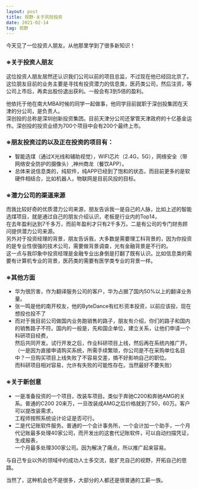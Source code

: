 ```yaml
---
layout: post
title: 视野-关于风险投资
date: 2021-02-14 
tag: 视野
---
```


<p>今天见了一位投资人朋友。从他那里学到了很多新知识！</p>

###  ※关于投资人朋友
<p>这位投资人朋友居然还认识我们公司以前的项目总监，不过现在他已经回北京了。<Br/>
这位朋友目前的业务主要是寻找有投资潜力的信息类，医药类公司，然后注资，等公司上市后，再卖出股份退出获利。一般会有3到5倍的盈利。 <Br/></p>

<p>他依托于他在南大MBA时候的同学一起做事，他同学目前就职于深创投集团在天津的分公司，是负责人。 <Br/>
深创投的总称是深圳创新投资集团。目前天津分公司还掌管天津政府的十亿基金运作。深创投的投资业绩为700个项目中会有200个最终上市。<Br/></p>

       
### ※朋友投资过的以及正在投资的项目有：
* 智能选煤（通过X光线和辅助视觉），WIFI芯片（2.4G，5G），网络安全（带网络安全防护的摄像头）,神州商龙（餐饮APP）。<Br/>  
* 总体来说信息类的，纯软件，纯APP已经到了饱和的状态，而目前更多的是软硬件相结合，比如机器人，物联网是目前风投的目标。<Br/>  
 

###  ※潜力公司的渠道来源
<p>而我比较好奇的优质潜力公司来源，朋友告诉我一是自己的人脉，比如上述的智能选煤项目，就是通过自己的朋友介绍认识，老板是行业内的Top14，<Br/>
   在去年盈利达到7千多万，而前年盈利才只有2千多万。二是有公司的专门财务顾问提供潜力公司来源。 <Br/>
另外对于投资经理的背景，朋友告诉我，大多数是需要理工科背景的，因为你投资的是专业性很强的技术公司，需要做背景调查，光有金融背景是不行的。<Br/>
这一点与我印象中投资经理是金融专业出身倒是打翻了既有认识。比如信息类的需要有计算机专业的背景，医药类的需要有医学类专业的背景一样。<Br/></p>  

### ※其他方面
* 华为很厉害，作为翻译服务公司的客户，华为占据了国内50%以上的翻译业务量。<Br/> 
* 张一鸣是他的南开校友，他的ByteDance有红杉资本投资，以前应该投，现在想投也投不了<Br/> 
* 而对于我目前公司做国内业务跑销售的路子，朋友有介绍，你们的路子和国内的销售路子不符。国内的一般是，先和国企单位，建立关系，让他们申请一个科研项目经费，<Br/> 
然后共同开发。试行开发之后，作业科研项目上线，然后再在系统内推广开。<Br/> 
（一是因为直接申请购买系统，所需手续繁琐，你公司是不在采购单位名目中？一旦购买项目上线失败了不容易交差，搞不好影响自己的职位。<Br/> 
而科研项目相对容易，允许有失败的可能性存在。当然最好不要失败）<Br/> 
 
### ※关于新创意
* 一是准备投资的一个项目，改装车项目。类似于奔驰C200和奔驰AMG的关系。普通的C200 20来万，一旦改装成AMG之后价格就到了50，60万。客户可以提改装需求，<Br/>
工程师按照系统设计论证是否可行。<Br/>  
* 二是代记账软件服务。普通的一个会计事务所，一个会计加一个助手，一个月代记账最多处理40家公司，而开发出的这套代记账软件，可以自动扫描凭证，生成报表，<Br/>
一个月最多处理300家公司。因为解决了痛点，所以推广起来容易。<Br/>  

<p>与自己专业以外的领域中的成功人士多交流，能扩充自己的视野，开拓自己的思路。</p>
<p>当然了，这种机会也不是很多，大部分的人都还是很普通的工薪一族。</p>
